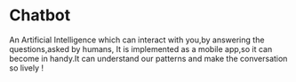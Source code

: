# Chatbot
An Artificial Intelligence which can interact with you,by answering the questions,asked by humans, It is implemented as a mobile app,so it can become in handy.It can understand our patterns and make the conversation so lively !

